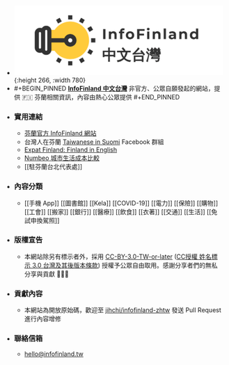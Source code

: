 - ![twitter_header_photo_1.png](../assets/twitter_header_photo_1_1641713421419_0.png){:height 266, :width 780}
- #+BEGIN_PINNED
  [**InfoFinland 中文台灣**](https://infofinland.tw) 非官方、公眾自願發起的網站，提供 🇫🇮 芬蘭相關資訊，內容由熱心公眾提供
  #+END_PINNED
- ### 實用連結
	- [芬蘭官方 InfoFinland 網站](https://www.infofinland.fi/)
	- 台灣人在芬蘭 [Taiwanese in Suomi](https://www.facebook.com/groups/164664310252635/) Facebook 群組
	- [Expat Finland: Finland in English](https://www.expat-finland.com/)
	- [Numbeo 城市生活成本比較](https://www.numbeo.com/cost-of-living/comparison.jsp)
	- [[駐芬蘭台北代表處]]
- ### 內容分類
	- [[手機 App]] [[圖書館]] [[Kela]] [[COVID-19]] [[電力]] [[保險]] [[購物]] [[工會]] [[搬家]] [[銀行]] [[醫療]] [[飲食]] [[衣著]] [[交通]] [[生活]] [[免試申換駕照]]
- ### 版權宣告
	- 本網站除另有標示者外，採用 [CC-BY-3.0-TW-or-later](https://creativecommons.org/licenses/by/3.0/tw/) ([CC授權 姓名標示 3.0 台灣及其後版本條款](https://creativecommons.org/licenses/by/3.0/tw/legalcode)) 授權予公眾自由取用。感謝分享者們的無私分享與貢獻 🙇🏻‍♂️
- ### 貢獻內容
	- 本網站為開放原始碼，歡迎至 [jihchi/infofinland-zhtw](https://github.com/jihchi/infofinland-zhtw) 發送 Pull Request 進行內容增修
- ### 聯絡信箱
	- [hello@infofinland.tw](mailto:hello@infofinland.tw)